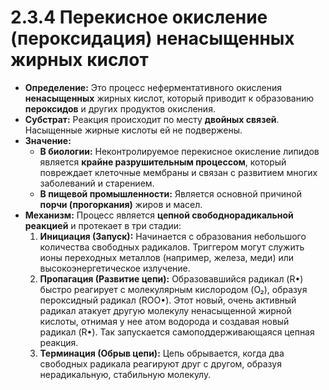 # 2.3.4 Перекисное окисление (пероксидация) ненасыщенных жирных кислот

*   **Определение:** Это процесс неферментативного окисления **ненасыщенных** жирных кислот, который приводит к образованию **пероксидов** и других продуктов окисления.
*   **Субстрат:** Реакция происходит по месту **двойных связей**. Насыщенные жирные кислоты ей не подвержены.
*   **Значение:**
    *   **В биологии:** Неконтролируемое перекисное окисление липидов является **крайне разрушительным процессом**, который повреждает клеточные мембраны и связан с развитием многих заболеваний и старением.
    *   **В пищевой промышленности:** Является основной причиной **порчи (прогоркания)** жиров и масел.
*   **Механизм:** Процесс является **цепной свободнорадикальной реакцией** и протекает в три стадии:
    1.  **Инициация (Запуск):** Начинается с образования небольшого количества свободных радикалов. Триггером могут служить ионы переходных металлов (например, железа, меди) или высокоэнергетическое излучение.
    2.  **Пропагация (Развитие цепи):** Образовавшийся радикал (R•) быстро реагирует с молекулярным кислородом (O₂), образуя пероксидный радикал (ROO•). Этот новый, очень активный радикал атакует другую молекулу ненасыщенной жирной кислоты, отнимая у нее атом водорода и создавая новый радикал (R•). Так запускается самоподдерживающаяся цепная реакция.
    3.  **Терминация (Обрыв цепи):** Цепь обрывается, когда два свободных радикала реагируют друг с другом, образуя нерадикальную, стабильную молекулу.
